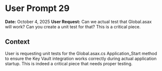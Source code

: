 # User Prompt 29

**Date:** October 4, 2025
**User Request:** Can we actual test that Global.asax will work? Can you create a unit test for that? This is a critical piece.

## Context
User is requesting unit tests for the Global.asax.cs Application_Start method to ensure the Key Vault integration works correctly during actual application startup. This is indeed a critical piece that needs proper testing.